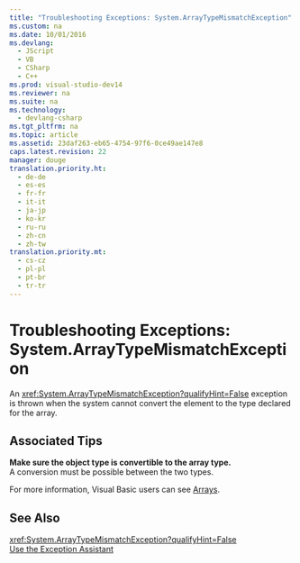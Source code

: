 ```yaml
---
title: "Troubleshooting Exceptions: System.ArrayTypeMismatchException"
ms.custom: na
ms.date: 10/01/2016
ms.devlang: 
  - JScript
  - VB
  - CSharp
  - C++
ms.prod: visual-studio-dev14
ms.reviewer: na
ms.suite: na
ms.technology: 
  - devlang-csharp
ms.tgt_pltfrm: na
ms.topic: article
ms.assetid: 23daf263-eb65-4754-97f6-0ce49ae147e8
caps.latest.revision: 22
manager: douge
translation.priority.ht: 
  - de-de
  - es-es
  - fr-fr
  - it-it
  - ja-jp
  - ko-kr
  - ru-ru
  - zh-cn
  - zh-tw
translation.priority.mt: 
  - cs-cz
  - pl-pl
  - pt-br
  - tr-tr
---
```

# Troubleshooting Exceptions: System.ArrayTypeMismatchException
An <xref:System.ArrayTypeMismatchException?qualifyHint=False> exception is thrown when the system cannot convert the element to the type declared for the array.  
  
## Associated Tips  
 **Make sure the object type is convertible to the array type.**  
 A conversion must be possible between the two types.  
  
 For more information, Visual Basic users can see [Arrays](../Topic/Arrays%20in%20Visual%20Basic.md).  
  
## See Also  
 <xref:System.ArrayTypeMismatchException?qualifyHint=False>   
 [Use the Exception Assistant](../Topic/How%20to:%20Use%20the%20Exception%20Assistant.md)